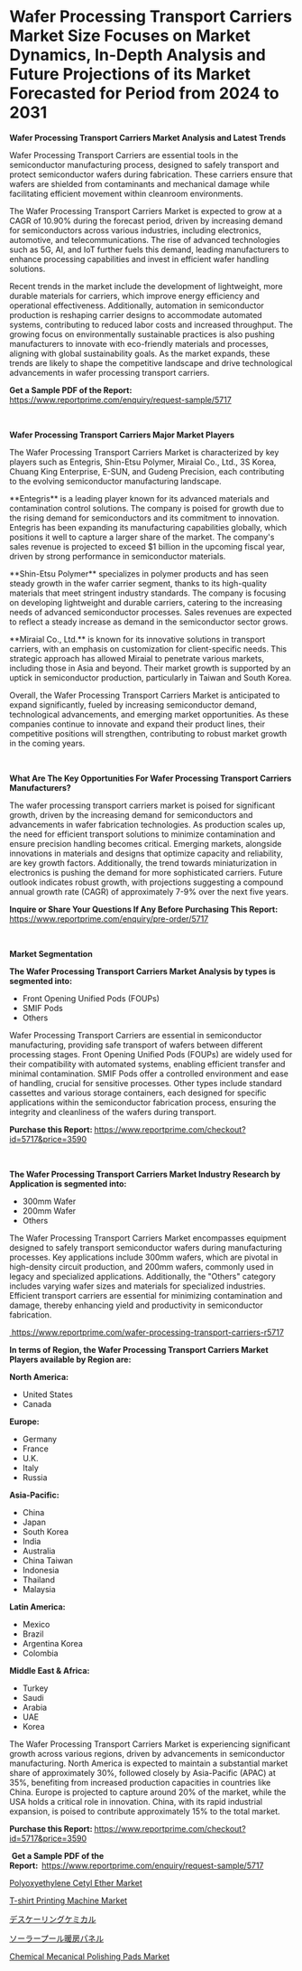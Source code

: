 <p><h1>Wafer Processing Transport Carriers Market Size Focuses on Market Dynamics, In-Depth Analysis and Future Projections of its Market Forecasted for Period from 2024 to 2031</h1></p><p><strong>Wafer Processing Transport Carriers Market Analysis and Latest Trends</strong></p>
<p><p>Wafer Processing Transport Carriers are essential tools in the semiconductor manufacturing process, designed to safely transport and protect semiconductor wafers during fabrication. These carriers ensure that wafers are shielded from contaminants and mechanical damage while facilitating efficient movement within cleanroom environments. </p><p>The Wafer Processing Transport Carriers Market is expected to grow at a CAGR of 10.90% during the forecast period, driven by increasing demand for semiconductors across various industries, including electronics, automotive, and telecommunications. The rise of advanced technologies such as 5G, AI, and IoT further fuels this demand, leading manufacturers to enhance processing capabilities and invest in efficient wafer handling solutions.</p><p>Recent trends in the market include the development of lightweight, more durable materials for carriers, which improve energy efficiency and operational effectiveness. Additionally, automation in semiconductor production is reshaping carrier designs to accommodate automated systems, contributing to reduced labor costs and increased throughput. The growing focus on environmentally sustainable practices is also pushing manufacturers to innovate with eco-friendly materials and processes, aligning with global sustainability goals. As the market expands, these trends are likely to shape the competitive landscape and drive technological advancements in wafer processing transport carriers.</p></p>
<p><strong>Get a Sample PDF of the Report:&nbsp;</strong> <a href="https://www.reportprime.com/enquiry/request-sample/5717">https://www.reportprime.com/enquiry/request-sample/5717</a></p>
<p>&nbsp;</p>
<p><strong>Wafer Processing Transport Carriers Major Market Players</strong></p>
<p><p>The Wafer Processing Transport Carriers Market is characterized by key players such as Entegris, Shin-Etsu Polymer, Miraial Co., Ltd., 3S Korea, Chuang King Enterprise, E-SUN, and Gudeng Precision, each contributing to the evolving semiconductor manufacturing landscape.</p><p>**Entegris** is a leading player known for its advanced materials and contamination control solutions. The company is poised for growth due to the rising demand for semiconductors and its commitment to innovation. Entegris has been expanding its manufacturing capabilities globally, which positions it well to capture a larger share of the market. The company's sales revenue is projected to exceed $1 billion in the upcoming fiscal year, driven by strong performance in semiconductor materials.</p><p>**Shin-Etsu Polymer** specializes in polymer products and has seen steady growth in the wafer carrier segment, thanks to its high-quality materials that meet stringent industry standards. The company is focusing on developing lightweight and durable carriers, catering to the increasing needs of advanced semiconductor processes. Sales revenues are expected to reflect a steady increase as demand in the semiconductor sector grows.</p><p>**Miraial Co., Ltd.** is known for its innovative solutions in transport carriers, with an emphasis on customization for client-specific needs. This strategic approach has allowed Miraial to penetrate various markets, including those in Asia and beyond. Their market growth is supported by an uptick in semiconductor production, particularly in Taiwan and South Korea.</p><p>Overall, the Wafer Processing Transport Carriers Market is anticipated to expand significantly, fueled by increasing semiconductor demand, technological advancements, and emerging market opportunities. As these companies continue to innovate and expand their product lines, their competitive positions will strengthen, contributing to robust market growth in the coming years.</p></p>
<p>&nbsp;</p>
<p><strong>What Are The Key Opportunities For Wafer Processing Transport Carriers Manufacturers?</strong></p>
<p><p>The wafer processing transport carriers market is poised for significant growth, driven by the increasing demand for semiconductors and advancements in wafer fabrication technologies. As production scales up, the need for efficient transport solutions to minimize contamination and ensure precision handling becomes critical. Emerging markets, alongside innovations in materials and designs that optimize capacity and reliability, are key growth factors. Additionally, the trend towards miniaturization in electronics is pushing the demand for more sophisticated carriers. Future outlook indicates robust growth, with projections suggesting a compound annual growth rate (CAGR) of approximately 7-9% over the next five years.</p></p>
<p><strong>Inquire or Share Your Questions If Any Before Purchasing This Report:</strong> <a href="https://www.reportprime.com/enquiry/pre-order/5717">https://www.reportprime.com/enquiry/pre-order/5717</a></p>
<p>&nbsp;</p>
<p><strong>Market Segmentation</strong></p>
<p><strong>The Wafer Processing Transport Carriers Market Analysis by types is segmented into:</strong></p>
<p><ul><li>Front Opening Unified Pods (FOUPs)</li><li>SMIF Pods</li><li>Others</li></ul></p>
<p><p>Wafer Processing Transport Carriers are essential in semiconductor manufacturing, providing safe transport of wafers between different processing stages. Front Opening Unified Pods (FOUPs) are widely used for their compatibility with automated systems, enabling efficient transfer and minimal contamination. SMIF Pods offer a controlled environment and ease of handling, crucial for sensitive processes. Other types include standard cassettes and various storage containers, each designed for specific applications within the semiconductor fabrication process, ensuring the integrity and cleanliness of the wafers during transport.</p></p>
<p><strong>Purchase this Report:&nbsp;</strong><a href="https://www.reportprime.com/checkout?id=5717&price=3590">https://www.reportprime.com/checkout?id=5717&price=3590</a></p>
<p>&nbsp;</p>
<p><strong>The Wafer Processing Transport Carriers Market Industry Research by Application is segmented into:</strong></p>
<p><ul><li>300mm Wafer</li><li>200mm Wafer</li><li>Others</li></ul></p>
<p><p>The Wafer Processing Transport Carriers Market encompasses equipment designed to safely transport semiconductor wafers during manufacturing processes. Key applications include 300mm wafers, which are pivotal in high-density circuit production, and 200mm wafers, commonly used in legacy and specialized applications. Additionally, the "Others" category includes varying wafer sizes and materials for specialized industries. Efficient transport carriers are essential for minimizing contamination and damage, thereby enhancing yield and productivity in semiconductor fabrication.</p></p>
<p><a href="https://www.reportprime.com/wafer-processing-transport-carriers-r5717">&nbsp;https://www.reportprime.com/wafer-processing-transport-carriers-r5717</a></p>
<p><strong>In terms of Region, the Wafer Processing Transport Carriers Market Players available by Region are:</strong></p>
<p>
    <p> <strong> North America: </strong>
        <ul>
            <li>United States</li>
            <li>Canada</li>
        </ul>
        </p> 
    <p> <strong> Europe: </strong>
        <ul>
            <li>Germany</li>
            <li>France</li>
            <li>U.K.</li>
            <li>Italy</li>
            <li>Russia</li>
        </ul>
        </p> 
    <p> <strong> Asia-Pacific: </strong>
        <ul>
            <li>China</li>
            <li>Japan</li>
            <li>South Korea</li>
            <li>India</li>
            <li>Australia</li>
            <li>China Taiwan</li>
            <li>Indonesia</li>
            <li>Thailand</li>
            <li>Malaysia</li>
        </ul>
        </p> 
    <p> <strong> Latin America: </strong>
        <ul>
            <li>Mexico</li>
            <li>Brazil</li>
            <li>Argentina Korea</li>
            <li>Colombia</li>
        </ul>
        </p> 
    <p> <strong> Middle East & Africa: </strong>
        <ul>
            <li>Turkey</li>
            <li>Saudi</li>
            <li>Arabia</li>
            <li>UAE</li>
            <li>Korea</li>
        </ul>
    </p>
    </p>
<p><p>The Wafer Processing Transport Carriers Market is experiencing significant growth across various regions, driven by advancements in semiconductor manufacturing. North America is expected to maintain a substantial market share of approximately 30%, followed closely by Asia-Pacific (APAC) at 35%, benefiting from increased production capacities in countries like China. Europe is projected to capture around 20% of the market, while the USA holds a critical role in innovation. China, with its rapid industrial expansion, is poised to contribute approximately 15% to the total market.</p></p>
<p><strong>Purchase this Report: </strong><a href="https://www.reportprime.com/checkout?id=5717&price=3590">https://www.reportprime.com/checkout?id=5717&price=3590</a></p>
<p>&nbsp;<strong>Get a Sample PDF of the Report:&nbsp;&nbsp;</strong><a href="https://www.reportprime.com/enquiry/request-sample/5717">https://www.reportprime.com/enquiry/request-sample/5717</a></p>
<p><strong></strong></p>
<p><p><a href="https://medium.com/@amanda.slater3544357/strategic-insights-into-global-polyoxyethylene-cetyl-ether-market-trends-2024-2031-covered-in-e0268e5a9409">Polyoxyethylene Cetyl Ether Market</a></p><p><a href="https://issuu.com/reportprime-2/docs/t-shirt-printing-machine-market-siz_fcca354ceec86f">T-shirt Printing Machine Market</a></p><p><a href="https://medium.com/@alonzomoenrt8956/%E9%99%A4%E9%8A%B9%E5%8C%96%E5%AD%B8%E5%93%81%E5%B8%82%E5%A0%B4%E8%A6%8F%E6%A8%A1%E5%92%8C%E4%BB%BD%E9%A1%8D%E5%88%86%E6%9E%90-%E5%A2%9E%E9%95%B7%E8%B6%A8%E5%8B%A2%E5%92%8C%E9%A0%90%E6%B8%AC-2024%E5%B9%B4-2031%E5%B9%B4-f43736c50de1">デスケーリングケミカル</a></p><p><a href="https://medium.com/@kathleencrooks2003/%E5%A4%AA%E9%99%BD%E5%85%89%E3%83%97%E3%83%BC%E3%83%AB%E6%9A%96%E6%88%BF%E3%83%91%E3%83%8D%E3%83%AB%E3%81%AE%E5%B8%82%E5%A0%B4%E4%BA%88%E6%B8%AC-%E5%B8%82%E5%A0%B4%E5%8B%95%E5%90%91-%E3%81%8A%E3%82%88%E3%81%B3%E5%BD%B1%E9%9F%BF%E5%88%86%E6%9E%90-2024%E5%B9%B4-2031%E5%B9%B4-6301d60012e8">ソーラープール暖房パネル</a></p><p><a href="https://github.com/ChiragRp1/Market-Research-Report-List-6/blob/main/chemical-mecanical-polishing-pads-market.md">Chemical Mecanical Polishing Pads Market</a></p></p>